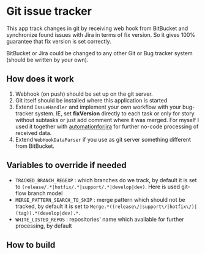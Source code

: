 # Git issue tracker

This app track changes in git by receiving web hook from BitBucket and synchronize found issues
with Jira in terms of fix version. So it gives 100% guarantee that fix version is set correctly.

BitBucket or Jira could be changed to any other Git or Bug tracker system (should be written by your own). 


## How does it work

1. Webhook (on push) should be set up on the git server.
2. Git itself should be installed where this application is started
3. Extend `IssueHandler` and implement your own workflow with your bug-tracker system.
IE, set **fixVersion** directly to each task or only for story without subtasks or just add
comment where it was merged. For myself I used it together with [automationforjira] for 
further no-code processing of received data.
4. Extend `WebHookDataParser` if you use as git server something different from BitBucket. 

## Variables to override if needed 

- `TRACKED_BRANCH_REGEXP` : which branches do we track, by default it is set to 
`(release/.*|hotfix/.*|support/.*|develop|dev)`. Here is used git-flow branch model
- `MERGE_PATTERN_SEARCH_TO_SKIP` : merge pattern which should not be tracked, by default it is set to
`Merge.*((release\/|support\/|hotfix\/)|(tag)).*(develop|dev).*`.
- `WHITE_LISTED_REPOS` : repositories' name which available for further processing, by default 



[automationforjira]: https://automationforjira.com/

## How to build
